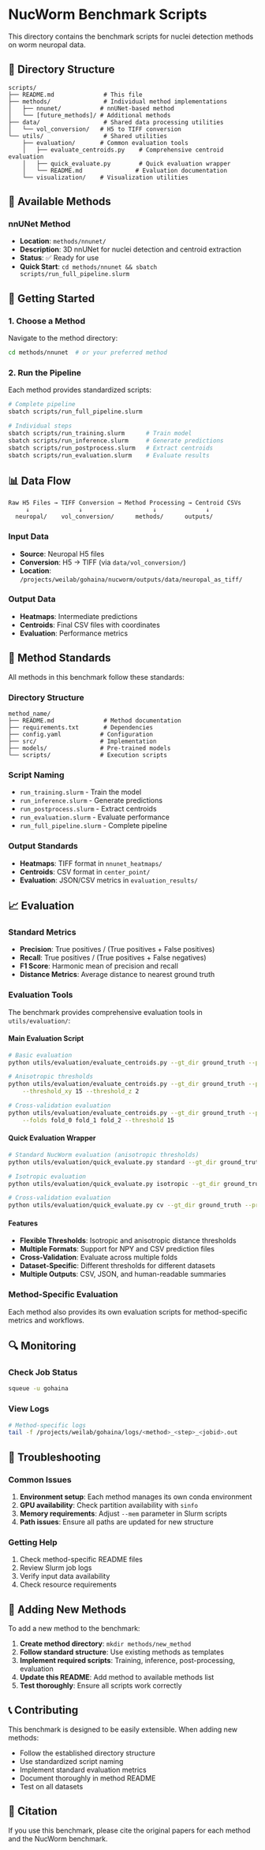 # NucWorm Benchmark Scripts

This directory contains the benchmark scripts for nuclei detection methods on worm neuropal data.

## 📁 **Directory Structure**

```
scripts/
├── README.md              # This file
├── methods/               # Individual method implementations
│   ├── nnunet/           # nnUNet-based method
│   └── [future_methods]/ # Additional methods
├── data/                  # Shared data processing utilities
│   └── vol_conversion/   # H5 to TIFF conversion
└── utils/                 # Shared utilities
    ├── evaluation/       # Common evaluation tools
    │   ├── evaluate_centroids.py    # Comprehensive centroid evaluation
    │   ├── quick_evaluate.py        # Quick evaluation wrapper
    │   └── README.md               # Evaluation documentation
    └── visualization/    # Visualization utilities
```

## 🎯 **Available Methods**

### **nnUNet Method**
- **Location**: `methods/nnunet/`
- **Description**: 3D nnUNet for nuclei detection and centroid extraction
- **Status**: ✅ Ready for use
- **Quick Start**: `cd methods/nnunet && sbatch scripts/run_full_pipeline.slurm`

## 🚀 **Getting Started**

### **1. Choose a Method**
Navigate to the method directory:
```bash
cd methods/nnunet  # or your preferred method
```

### **2. Run the Pipeline**
Each method provides standardized scripts:
```bash
# Complete pipeline
sbatch scripts/run_full_pipeline.slurm

# Individual steps
sbatch scripts/run_training.slurm      # Train model
sbatch scripts/run_inference.slurm     # Generate predictions
sbatch scripts/run_postprocess.slurm   # Extract centroids
sbatch scripts/run_evaluation.slurm    # Evaluate results
```

## 📊 **Data Flow**

```
Raw H5 Files → TIFF Conversion → Method Processing → Centroid CSVs
     ↓              ↓                    ↓              ↓
  neuropal/    vol_conversion/      methods/      outputs/
```

### **Input Data**
- **Source**: Neuropal H5 files
- **Conversion**: H5 → TIFF (via `data/vol_conversion/`)
- **Location**: `/projects/weilab/gohaina/nucworm/outputs/data/neuropal_as_tiff/`

### **Output Data**
- **Heatmaps**: Intermediate predictions
- **Centroids**: Final CSV files with coordinates
- **Evaluation**: Performance metrics

## 🔧 **Method Standards**

All methods in this benchmark follow these standards:

### **Directory Structure**
```
method_name/
├── README.md              # Method documentation
├── requirements.txt       # Dependencies
├── config.yaml           # Configuration
├── src/                  # Implementation
├── models/               # Pre-trained models
└── scripts/              # Execution scripts
```

### **Script Naming**
- `run_training.slurm` - Train the model
- `run_inference.slurm` - Generate predictions
- `run_postprocess.slurm` - Extract centroids
- `run_evaluation.slurm` - Evaluate performance
- `run_full_pipeline.slurm` - Complete pipeline

### **Output Standards**
- **Heatmaps**: TIFF format in `nnunet_heatmaps/`
- **Centroids**: CSV format in `center_point/`
- **Evaluation**: JSON/CSV metrics in `evaluation_results/`

## 📈 **Evaluation**

### **Standard Metrics**
- **Precision**: True positives / (True positives + False positives)
- **Recall**: True positives / (True positives + False negatives)
- **F1 Score**: Harmonic mean of precision and recall
- **Distance Metrics**: Average distance to nearest ground truth

### **Evaluation Tools**
The benchmark provides comprehensive evaluation tools in `utils/evaluation/`:

#### **Main Evaluation Script**
```bash
# Basic evaluation
python utils/evaluation/evaluate_centroids.py --gt_dir ground_truth --pred_dir predictions --threshold 15

# Anisotropic thresholds
python utils/evaluation/evaluate_centroids.py --gt_dir ground_truth --pred_dir predictions \
    --threshold_xy 15 --threshold_z 2

# Cross-validation evaluation
python utils/evaluation/evaluate_centroids.py --gt_dir ground_truth --pred_dir predictions \
    --folds fold_0 fold_1 fold_2 --threshold 15
```

#### **Quick Evaluation Wrapper**
```bash
# Standard NucWorm evaluation (anisotropic thresholds)
python utils/evaluation/quick_evaluate.py standard --gt_dir ground_truth --pred_dir predictions

# Isotropic evaluation
python utils/evaluation/quick_evaluate.py isotropic --gt_dir ground_truth --pred_dir predictions

# Cross-validation evaluation
python utils/evaluation/quick_evaluate.py cv --gt_dir ground_truth --pred_dir predictions
```

#### **Features**
- **Flexible Thresholds**: Isotropic and anisotropic distance thresholds
- **Multiple Formats**: Support for NPY and CSV prediction files
- **Cross-Validation**: Evaluate across multiple folds
- **Dataset-Specific**: Different thresholds for different datasets
- **Multiple Outputs**: CSV, JSON, and human-readable summaries

### **Method-Specific Evaluation**
Each method also provides its own evaluation scripts for method-specific metrics and workflows.

## 🔍 **Monitoring**

### **Check Job Status**
```bash
squeue -u gohaina
```

### **View Logs**
```bash
# Method-specific logs
tail -f /projects/weilab/gohaina/logs/<method>_<step>_<jobid>.out
```

## 🚨 **Troubleshooting**

### **Common Issues**
1. **Environment setup**: Each method manages its own conda environment
2. **GPU availability**: Check partition availability with `sinfo`
3. **Memory requirements**: Adjust `--mem` parameter in Slurm scripts
4. **Path issues**: Ensure all paths are updated for new structure

### **Getting Help**
1. Check method-specific README files
2. Review Slurm job logs
3. Verify input data availability
4. Check resource requirements

## 🔗 **Adding New Methods**

To add a new method to the benchmark:

1. **Create method directory**: `mkdir methods/new_method`
2. **Follow standard structure**: Use existing methods as templates
3. **Implement required scripts**: Training, inference, post-processing, evaluation
4. **Update this README**: Add method to available methods list
5. **Test thoroughly**: Ensure all scripts work correctly

## 📞 **Contributing**

This benchmark is designed to be easily extensible. When adding new methods:
- Follow the established directory structure
- Use standardized script naming
- Implement standard evaluation metrics
- Document thoroughly in method README
- Test on all datasets

## 📝 **Citation**

If you use this benchmark, please cite the original papers for each method and the NucWorm benchmark.
